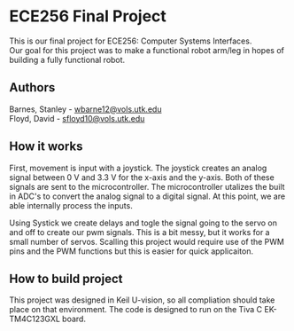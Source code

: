 # ECE256 Final Project
This is our final project for ECE256: Computer Systems Interfaces.  
Our goal for this project was to make a functional robot arm/leg in hopes of building a fully functional robot.  

## Authors
Barnes, Stanley - wbarne12@vols.utk.edu  
Floyd, David - sfloyd10@vols.utk.edu  

## How it works
First, movement is input with a joystick. The joystick creates an analog signal between 0 V and 3.3 V for the x-axis and the y-axis. Both of these signals
are sent to the microcontroller. The microcontroller utalizes the built in ADC's to convert the analog signal to a digital signal. At this point, we are able
internally process the inputs.  

Using Systick we create delays and togle the signal going to the servo on and off to create our pwm signals. This is a bit messy,
but it works for a small number of servos. Scalling this project would require use of the PWM pins and the PWM functions but this is easier
for quick applicaiton.

## How to build project
This project was designed in Keil U-vision, so all compliation should take place on that environment. The code is designed to run on the Tiva C EK-TM4C123GXL board. 
